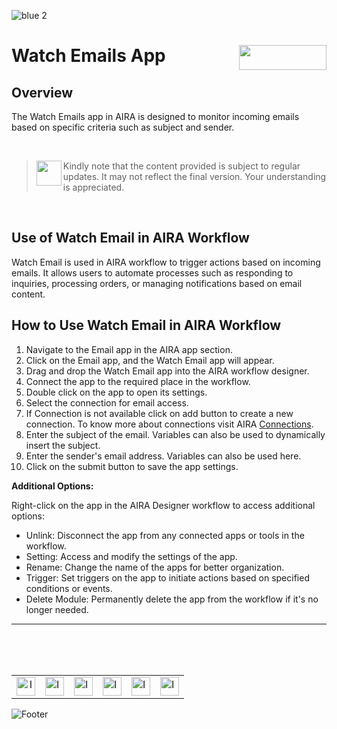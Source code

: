 ![blue 2](https://github.com/airacommunity/AIRA-User-Guide/assets/153823636/d8d04150-3b32-4b48-8485-07dc3c67fbaa)

# Watch Emails App <img align="right" width="140" height="40" src="https://github.com/airacommunity/AIRA-User-Guide-Images/blob/main/ARIA%20Logo%202.png?raw=true">

## Overview 
The Watch Emails app in AIRA is designed to monitor incoming emails based on specific criteria such as subject and sender.

<br>

> <img align="left" width="40" height="40" src="https://github.com/airacommunity/AIRA-User-Guide-Images/blob/main/Icon-Warning.png?raw=true"> Kindly note that the content provided is subject to regular updates. It may not reflect the final version. Your understanding is appreciated.

<br>

## Use of Watch Email in AIRA Workflow

Watch Email is used in AIRA workflow to trigger actions based on incoming emails. It allows users to automate processes such as responding to inquiries, processing orders, or managing notifications based on email content.

## How to Use Watch Email in AIRA Workflow
  

1. Navigate to the Email app in the AIRA app section.
2. Click on the Email app, and the Watch Email app will appear.
3. Drag and drop the Watch Email app into the AIRA workflow designer.
4. Connect the app to the required place in the workflow.
5. Double click on the app to open its settings.
6. Select the connection for email access.
7. If Connection is not available click on add button to create a new connection. To know more about connections visit AIRA [Connections](https://github.com/airacommunity/AIRA-User-Guide/blob/main/H.%20Connections.md).
8. Enter the subject of the email. Variables can also be used to dynamically insert the subject.
9. Enter the sender's email address. Variables can also be used here.
10. Click on the submit button to save the app settings.

**Additional Options:**

Right-click on the app in the AIRA Designer workflow to access additional options:

- Unlink: Disconnect the app from any connected apps or tools in the workflow.
- Setting: Access and modify the settings of the app.
- Rename: Change the name of the apps for better organization.
- Trigger: Set triggers on the app to initiate actions based on specified conditions or events.
- Delete Module: Permanently delete the app from the workflow if it's no longer needed.

----

<br>

<br>

<br>

<table border="0" align="center">

<tr>

<td align="center"><a href="https://aira.fr/"><img src="https://github.com/airacommunity/AIRA-User-Guide-Images/blob/main/icon-website.png?raw=true" alt="Image 5" width="30" height="30"></a></td>

<td><a href="https://www.linkedin.com/company/aira-rpa/"><img src="https://github.com/airacommunity/AIRA-User-Guide-Images/blob/main/icon%20-%20linkedin.png?raw=true" alt="Image 1" width="30" height="30"></a></td>

<td><a href="https://www.instagram.com/connect_aira/"><img src="https://github.com/airacommunity/AIRA-User-Guide-Images/blob/main/icon-instagram.png?raw=true" alt="Image 2" width="30" height="30"></a></td>

<td><a href="https://www.youtube.com/channel/UCHHCcwQrx-_19sAhu-2R4ww"><img src="https://github.com/airacommunity/AIRA-User-Guide-Images/blob/main/icon%20-%20youtube.png?raw=true" alt="Image 3" width="30" height="30"></a></td>

<td><a href="https://twitter.com/Aira_RPA"><img src="https://github.com/airacommunity/AIRA-User-Guide-Images/blob/main/icon%20-%20twitter.png?raw=true" alt="Image 4" width="30" height="30"></a></td>

<td><a href="mailto:connect@aira.fr"><img src="https://github.com/airacommunity/AIRA-User-Guide-Images/blob/main/icon%20-%20gmail.png?raw=true" alt="Image 6" width="30" height="30"></a></td>

</tr>

</table>

![Footer](https://github.com/airacommunity/AIRA-User-Guide/assets/153823636/6bb25f04-ad9c-476c-b653-c3c1dac1a868)
